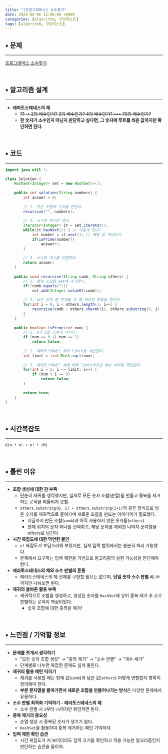```yaml
---
title: "[프로그래머스] 소수찾기"
date: 2025-08-06 12:00:00 +0900
categories: [algorithm, 코딩테스트]
tags: [algorithm, 코딩테스트]
---
```


## ▪︎  문제

---

[프로그래머스 소수찾기](https://school.programmers.co.kr/learn/courses/30/lessons/42839)

<br>

## ▪︎  알고리즘 설계

---

- **에라토스테네스의 체**
    - ~~71 → 2의 배수인가? 3의 배수인가? 4의 배수인가? ••• 70의 배수인가?~~
    - **한 숫자가 소수인지 아닌지 판단하고 싶다면, 그 숫자에 루트를 씌운 값까지만 확인하면 된다.**

<br>

## ▪︎  코드

---

```java
import java.util.*;

class Solution {
    HashSet<Integer> set = new HashSet<>();
    
    public int solution(String numbers) {
        int answer = 0;
        
        // 1. 모든 조합의 숫자를 만든다.
        recursive("", numbers);
        
        // 2. 소수의 개수만 센다.
        Iterator<Integer> it = set.iterator();
        while(it.hasNext()) { // 다음게 있니?
            int number = it.next(); // 해당 값 꺼내오기
            if(isPrime(number))
                answer++;
        }
        
        // 3. 소수의 개수를 반환한다.
        return answer;
    }
    
    public void recursive(String comb, String others) {
        // 1. 현재 조합을 set에 추가한다.
        if(!comb.equals(""))
            set.add(Integer.valueOf(comb));
        
        // 2. 남은 숫자 중 한개를 더 해 새로운 조합을 만든다.
        for(int i = 0; i < others.length(); i++) {
            recursive(comb + others.charAt(i), others.substring(0, i) + others.substring(i+1));
        }
    }
    
    public boolean isPrime(int num) {
        // 1. 0과 1은 소수가 아니다.
        if (num == 0 || num == 1) 
            return false;
        
        // 2. 에라토스테네스 체의 limit을 계산한다.
        int limit = (int)Math.sqrt(num);
        
        // 3. 에라토스테네스 체에 따라 limit까지만 배수 여부를 확인한다.
        for(int i = 2; i <= limit; i++) {
            if (num % i == 0)
                return false;
        }
        
        return true;
    }
}
```
    
<br>

## ▪︎  시간복잡도

---

`O(n * n! + n! * √M)`

<br>

## ▪︎  틀린 이유

---

- **조합 생성에 대한 감 부족**
    - 단순히 재귀를 생각했지만, 실제로 모든 숫자 조합(순열)을 만들고 중복을 제거하는 로직을 떠올리지 못함.
    - `others.substring(0, i) + others.substring(i+1)`와 같은 방식으로 남은 숫자를 재귀적으로 줄여가며 새로운 조합을 만드는 아이디어가 필요했다.
        - 지금까지 만든 조합(`comb`)과 아직 사용하지 않은 숫자들(`others`)
        - 현재 위치의 문자 하나를 선택하고, 해당 문자를 제외한 나머지 문자열을 others로 넘긴다.
- **시간 복잡도에 대한 막연한 불안**
    - `n!` 복잡도가 부담스러워 보였지만, 실제 입력 범위에서는 충분히 처리 가능했다.
    - 문제에서 요구하는 입력 제한을 기반으로 알고리즘의 실현 가능성을 판단해야 한다.
- **에라토스테네스의 체와 소수 판별의 혼동**
    - 에라토스테네스의 체 전체를 구현할 필요는 없으며, **단일 숫자 소수 판별 시** `√M`까지만 나눠보면 된다.
- **재귀의 올바른 활용 부족**
    - 재귀적으로 조합을 생성하고, 생성된 숫자를 `HashSet`에 넣어 중복 제거 후 소수 판별하는 로직이 핵심이었다.
        - 숫자 조합에 대한 중복을 제거!

<br>

## ▪︎  느낀점 / 기억할 정보

---

- **문제를 쪼개서 생각하기**
    - "모든 숫자 조합 생성" → "중복 제거" → "소수 판별" → "개수 세기"
    - 단계별로 나누면 복잡한 문제도 쉽게 풀린다.
- **재귀의 활용 패턴 익히기**
    - 재귀를 사용할 때는 현재 값(`comb`)과 남은 값(`others`) 어떻게 변형할지 명확히 정의해야 한다.
    - **부분 문자열을 줄여가면서 새로운 조합을 만들어나가는 방식**은 다양한 문제에서 유용하다.
- **소수 판별 최적화 기억하기 - 에라토스테네스의 체**
    - 소수 판별 시 `2`부터 `√n`까지만 확인하면 된다.
- **중복 제거의 중요성**
    - 순열 생성 시 중복된 숫자가 생기기 쉽다.
    - `HashSet`을 활용하여 중복 제거하는 패턴 기억하자.
- **입력 제한 확인 습관**
    - 시간 복잡도가 커 보이더라도 입력 크기를 확인하고 적용 가능한 알고리즘인지 판단하는 습관을 들이자.